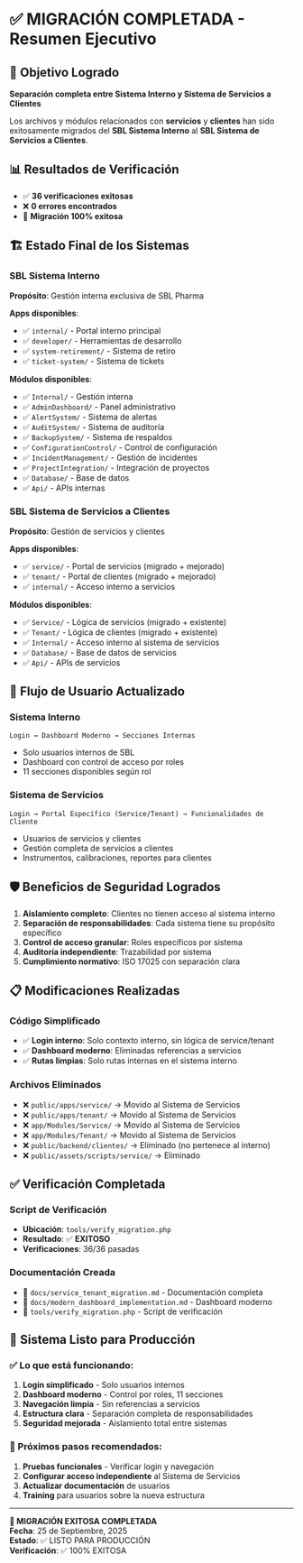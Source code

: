 # ✅ MIGRACIÓN COMPLETADA - Resumen Ejecutivo

## 🎯 Objetivo Logrado
**Separación completa entre Sistema Interno y Sistema de Servicios a Clientes**

Los archivos y módulos relacionados con **servicios** y **clientes** han sido exitosamente migrados del **SBL Sistema Interno** al **SBL Sistema de Servicios a Clientes**.

## 📊 Resultados de Verificación
- ✅ **36 verificaciones exitosas**
- ❌ **0 errores encontrados**
- 🎉 **Migración 100% exitosa**

## 🏗️ Estado Final de los Sistemas

### SBL Sistema Interno
**Propósito**: Gestión interna exclusiva de SBL Pharma

**Apps disponibles**:
- ✅ `internal/` - Portal interno principal
- ✅ `developer/` - Herramientas de desarrollo  
- ✅ `system-retirement/` - Sistema de retiro
- ✅ `ticket-system/` - Sistema de tickets

**Módulos disponibles**:
- ✅ `Internal/` - Gestión interna
- ✅ `AdminDashboard/` - Panel administrativo
- ✅ `AlertSystem/` - Sistema de alertas
- ✅ `AuditSystem/` - Sistema de auditoría
- ✅ `BackupSystem/` - Sistema de respaldos
- ✅ `ConfigurationControl/` - Control de configuración
- ✅ `IncidentManagement/` - Gestión de incidentes
- ✅ `ProjectIntegration/` - Integración de proyectos
- ✅ `Database/` - Base de datos
- ✅ `Api/` - APIs internas

### SBL Sistema de Servicios a Clientes
**Propósito**: Gestión de servicios y clientes

**Apps disponibles**:
- ✅ `service/` - Portal de servicios (migrado + mejorado)
- ✅ `tenant/` - Portal de clientes (migrado + mejorado)
- ✅ `internal/` - Acceso interno a servicios

**Módulos disponibles**:
- ✅ `Service/` - Lógica de servicios (migrado + existente)
- ✅ `Tenant/` - Lógica de clientes (migrado + existente)
- ✅ `Internal/` - Acceso interno al sistema de servicios
- ✅ `Database/` - Base de datos de servicios
- ✅ `Api/` - APIs de servicios

## 🔄 Flujo de Usuario Actualizado

### Sistema Interno
```
Login → Dashboard Moderno → Secciones Internas
```
- Solo usuarios internos de SBL
- Dashboard con control de acceso por roles
- 11 secciones disponibles según rol

### Sistema de Servicios
```
Login → Portal Específico (Service/Tenant) → Funcionalidades de Cliente
```
- Usuarios de servicios y clientes
- Gestión completa de servicios a clientes
- Instrumentos, calibraciones, reportes para clientes

## 🛡️ Beneficios de Seguridad Logrados

1. **Aislamiento completo**: Clientes no tienen acceso al sistema interno
2. **Separación de responsabilidades**: Cada sistema tiene su propósito específico
3. **Control de acceso granular**: Roles específicos por sistema
4. **Auditoría independiente**: Trazabilidad por sistema
5. **Cumplimiento normativo**: ISO 17025 con separación clara

## 📋 Modificaciones Realizadas

### Código Simplificado
- ✅ **Login interno**: Solo contexto interno, sin lógica de service/tenant
- ✅ **Dashboard moderno**: Eliminadas referencias a servicios
- ✅ **Rutas limpias**: Solo rutas internas en el sistema interno

### Archivos Eliminados
- ❌ `public/apps/service/` → Movido al Sistema de Servicios
- ❌ `public/apps/tenant/` → Movido al Sistema de Servicios  
- ❌ `app/Modules/Service/` → Movido al Sistema de Servicios
- ❌ `app/Modules/Tenant/` → Movido al Sistema de Servicios
- ❌ `public/backend/clientes/` → Eliminado (no pertenece al interno)
- ❌ `public/assets/scripts/service/` → Eliminado

## ✅ Verificación Completada

### Script de Verificación
- **Ubicación**: `tools/verify_migration.php`
- **Resultado**: ✅ **EXITOSO**
- **Verificaciones**: 36/36 pasadas

### Documentación Creada
- 📄 `docs/service_tenant_migration.md` - Documentación completa
- 📄 `docs/modern_dashboard_implementation.md` - Dashboard moderno
- 📄 `tools/verify_migration.php` - Script de verificación

## 🚀 Sistema Listo para Producción

### ✅ Lo que está funcionando:
1. **Login simplificado** - Solo usuarios internos
2. **Dashboard moderno** - Control por roles, 11 secciones
3. **Navegación limpia** - Sin referencias a servicios
4. **Estructura clara** - Separación completa de responsabilidades
5. **Seguridad mejorada** - Aislamiento total entre sistemas

### 🔄 Próximos pasos recomendados:
1. **Pruebas funcionales** - Verificar login y navegación
2. **Configurar acceso independiente** al Sistema de Servicios
3. **Actualizar documentación** de usuarios
4. **Training** para usuarios sobre la nueva estructura

---

**🎉 MIGRACIÓN EXITOSA COMPLETADA**  
**Fecha**: 25 de Septiembre, 2025  
**Estado**: ✅ LISTO PARA PRODUCCIÓN  
**Verificación**: ✅ 100% EXITOSA